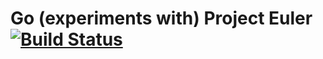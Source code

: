 # Go (experiments with) Project Euler [![Build Status](http://goci.me/project/image/github.com/filippovitale/go-pe)](http://goci.me/project/github.com/filippovitale/go-pe)
